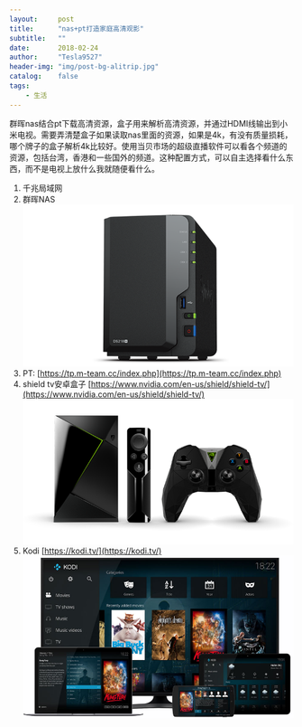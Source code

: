 ```yaml
---
layout:     post
title:      "nas+pt打造家庭高清观影"
subtitle:   ""
date:       2018-02-24
author:     "Tesla9527"
header-img: "img/post-bg-alitrip.jpg"
catalog:    false
tags:
    - 生活
---
```

群晖nas结合pt下载高清资源，盒子用来解析高清资源，并通过HDMI线输出到小米电视。需要弄清楚盒子如果读取nas里面的资源，如果是4k，有没有质量损耗，哪个牌子的盒子解析4k比较好。使用当贝市场的超级直播软件可以看各个频道的资源，包括台湾，香港和一些国外的频道。这种配置方式，可以自主选择看什么东西，而不是电视上放什么我就随便看什么。

1. 千兆局域网
2. 群晖NAS
![img](/img/in-post/DS218Plus.png)
3. PT:	[https://tp.m-team.cc/index.php](https://tp.m-team.cc/index.php)
4. shield tv安卓盒子  [https://www.nvidia.com/en-us/shield/shield-tv/](https://www.nvidia.com/en-us/shield/shield-tv/)
![img](/img/in-post/shield-tv.png)
5. Kodi [https://kodi.tv/](https://kodi.tv/)
![img](/img/in-post/kodi.jpg)
